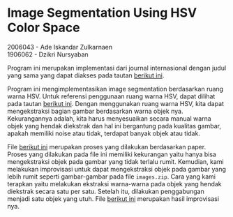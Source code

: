 # Image Segmentation Using HSV Color Space
2006043 - Ade Iskandar Zulkarnaen<br/>
1906062 - Dzikri Nursyaban

Program ini merupakan implementasi dari journal internasional dengan judul yang sama yang dapat diakses pada tautan [berikut ini](https://s.id/image-segmentation-journal).

Program ini mengimplementasikan image segmentation berdasarkan ruang warna HSV. Untuk referensi penggunaan ruang warna HSV, dapat dilihat pada tautan [berikut ini](https://stackoverflow.com/questions/10948589/choosing-the-correct-upper-and-lower-hsv-boundaries-for-color-detection-withcv).
Dengan menggunakan ruang warna HSV, kita dapat mengekstraksi bagian gambar berdasarkan warna objek nya. Kekurangannya adalah, kita harus menyesuaikan secara manual warna objek yang hendak diekstrak dan hal ini bergantung pada kualitas gambar, apakah memiliki noise atau tidak, terdapat banyak objek atau tidak.  

File [berikut ini](https://github.com/mrdzick/image-segmentation-hsv-color-space/blob/master/Image_Segmentation_using_HSV_Color_Space.ipynb) merupakan proses yang dilakukan berdasarkan paper. Proses yang dilakukan pada file ini memiliki kekurangan yaitu hanya bisa mengekstraksi objek pada gambar yang tidak terlalu rumit.
Kemudian, kami melakukan improvisasi untuk dapat mengekstraksi objek pada gambar yang lebih rumit seperti gambar-gambar pada file `images.zip`. Cara yang kami terapkan yaitu melakukan ekstraksi warna-warna pada objek yang hendak diekstrak secara satu per satu. Setelah itu, dilakukan penggabungan menjadi satu objek yang utuh. File [berikut ini](https://github.com/mrdzick/image-segmentation-hsv-color-space/blob/master/Image%20Segmentation%20using%20HSV%20Color%20Space_Improved.ipynb) merupakan hasil improvisasi nya.
